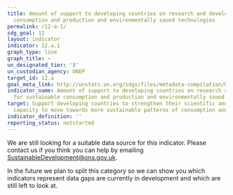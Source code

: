 ```yaml
---
title: Amount of support to developing countries on research and development for sustainable
  consumption and production and environmentally sound technologies
permalink: /12-a-1/
sdg_goal: 12
layout: indicator
indicator: 12.a.1
graph_type: line
graph_title: ~
un_designated_tier: '3'
un_custodian_agency: UNEP
target_id: 12.a
goal_meta_link: http://unstats.un.org/sdgs/files/metadata-compilation/Metadata-Goal-12.pdf
indicator_name: Amount of support to developing countries on research and development
  for sustainable consumption and production and environmentally sound technologies
target: Support developing countries to strengthen their scientific and technological
  capacity to move towards more sustainable patterns of consumption and production.
indicator_definition: ''
reporting_status: notstarted
---
```


We are still looking for a suitable data source for this indicator. Please contact us if you think you can help by emailing <a href="mailto:SustainableDevelopment@ons.gov.uk">SustainableDevelopment@ons.gov.uk</a>.

In the future we plan to split this category so we can show you which indicators represent data gaps are currently in development and which are still left to look at.
